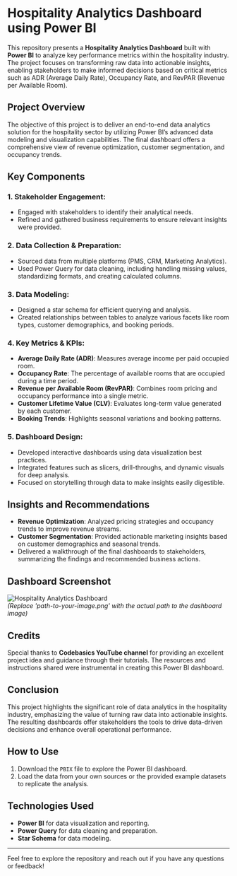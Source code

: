 # Hospitality Analytics Dashboard using Power BI

This repository presents a **Hospitality Analytics Dashboard** built with **Power BI** to analyze key performance metrics within the hospitality industry. The project focuses on transforming raw data into actionable insights, enabling stakeholders to make informed decisions based on critical metrics such as ADR (Average Daily Rate), Occupancy Rate, and RevPAR (Revenue per Available Room).

## Project Overview

The objective of this project is to deliver an end-to-end data analytics solution for the hospitality sector by utilizing Power BI’s advanced data modeling and visualization capabilities. The final dashboard offers a comprehensive view of revenue optimization, customer segmentation, and occupancy trends.

## Key Components

### 1. Stakeholder Engagement:
- Engaged with stakeholders to identify their analytical needs.
- Refined and gathered business requirements to ensure relevant insights were provided.

### 2. Data Collection & Preparation:
- Sourced data from multiple platforms (PMS, CRM, Marketing Analytics).
- Used Power Query for data cleaning, including handling missing values, standardizing formats, and creating calculated columns.

### 3. Data Modeling:
- Designed a star schema for efficient querying and analysis.
- Created relationships between tables to analyze various facets like room types, customer demographics, and booking periods.

### 4. Key Metrics & KPIs:
- **Average Daily Rate (ADR)**: Measures average income per paid occupied room.
- **Occupancy Rate**: The percentage of available rooms that are occupied during a time period.
- **Revenue per Available Room (RevPAR)**: Combines room pricing and occupancy performance into a single metric.
- **Customer Lifetime Value (CLV)**: Evaluates long-term value generated by each customer.
- **Booking Trends**: Highlights seasonal variations and booking patterns.

### 5. Dashboard Design:
- Developed interactive dashboards using data visualization best practices.
- Integrated features such as slicers, drill-throughs, and dynamic visuals for deep analysis.
- Focused on storytelling through data to make insights easily digestible.

## Insights and Recommendations

- **Revenue Optimization**: Analyzed pricing strategies and occupancy trends to improve revenue streams.
- **Customer Segmentation**: Provided actionable marketing insights based on customer demographics and seasonal trends.
- Delivered a walkthrough of the final dashboards to stakeholders, summarizing the findings and recommended business actions.

## Dashboard Screenshot

![Hospitality Analytics Dashboard](path-to-your-image.png)  
*(Replace 'path-to-your-image.png' with the actual path to the dashboard image)*

## Credits

Special thanks to **Codebasics YouTube channel** for providing an excellent project idea and guidance through their tutorials. The resources and instructions shared were instrumental in creating this Power BI dashboard.

## Conclusion

This project highlights the significant role of data analytics in the hospitality industry, emphasizing the value of turning raw data into actionable insights. The resulting dashboards offer stakeholders the tools to drive data-driven decisions and enhance overall operational performance.

## How to Use

1. Download the `PBIX` file to explore the Power BI dashboard.
2. Load the data from your own sources or the provided example datasets to replicate the analysis.

## Technologies Used

- **Power BI** for data visualization and reporting.
- **Power Query** for data cleaning and preparation.
- **Star Schema** for data modeling.

---

Feel free to explore the repository and reach out if you have any questions or feedback!
